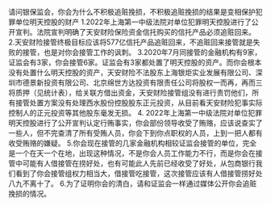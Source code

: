请问银保监会，你会为什么不积极追赃挽损，不积极追赃挽损的结果是变相保护犯罪单位明天控股的财产
1.2022年上海第一中级法院对单位犯罪明天控股进行了公开宣判。法院宣判明确了天安财险保险资金信托购买的信托产品必须追赃回来。
2.天安财险接管终极目标应该将577亿信托产品追赃回来，不追赃回来接管就是失败的接管，也是对你会接管工作的讽刺。
3.2020年7月同接管的金融机构有9家，证监会有3家，你会接管6家。证监会有3家都处置了明天控股的资产。而你会根本没有处置什么明天控股的资产，天安财险不法股东上海银炬实业发展有限公司、深圳市德景新投资有限公司、北京绵世方达投资有限责任公司将股权一而再，再而三将质押（见统计表），给关联方借出资金，天安财险接管组没有进行责罚他们，所有接管处置方案没有处理西水股份控股股东正元投资，从目前看天安财险犯事实际控制人的正元投资等其他股东毫发无损。
4. 2022年上海第一中级法院对单位犯罪明天控股进行了公开宣判认定行贿事实，你会部份领导收受了贿赂，应该说查实了一些人，但不完查清了所有受贿人员，你会下到你点职权的人员，上到一把人都有收受贿赂的嫌疑。
5.你会现在接管的几家金融机构相较证监会接管的单位，完全是一个在天一个在地，出现这种情况，不是你会人员工作能力不行，而是你会在接管中可能有人借接管在捞好处，也有可能此人先前已经收受了好处，从包商银行我们看到了你会接管组权力相当大，借接管吃接管，这次接管应该有人借接管捞好处八九不离十了。
6.为了证明你会的清白，请和证监会一样通过媒体公开你会追赃挽损的情况。
